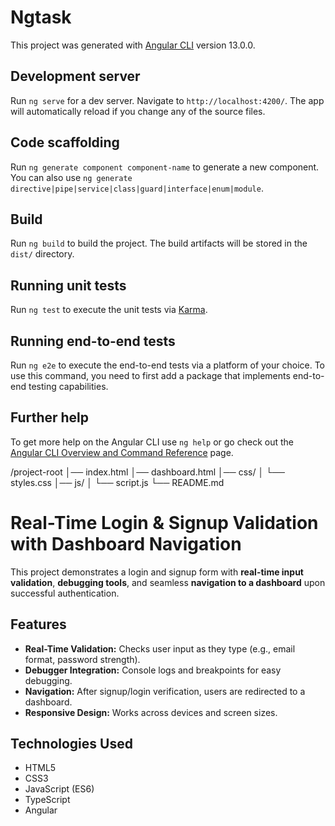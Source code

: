 # Ngtask

This project was generated with [Angular CLI](https://github.com/angular/angular-cli) version 13.0.0.

## Development server

Run `ng serve` for a dev server. Navigate to `http://localhost:4200/`. The app will automatically reload if you change any of the source files.

## Code scaffolding

Run `ng generate component component-name` to generate a new component. You can also use `ng generate directive|pipe|service|class|guard|interface|enum|module`.

## Build

Run `ng build` to build the project. The build artifacts will be stored in the `dist/` directory.

## Running unit tests

Run `ng test` to execute the unit tests via [Karma](https://karma-runner.github.io).

## Running end-to-end tests

Run `ng e2e` to execute the end-to-end tests via a platform of your choice. To use this command, you need to first add a package that implements end-to-end testing capabilities.

## Further help

To get more help on the Angular CLI use `ng help` or go check out the [Angular CLI Overview and Command Reference](https://angular.io/cli) page.

/project-root
│── index.html
│── dashboard.html
│── css/
│   └── styles.css
│── js/
│   └── script.js
└── README.md




# Real-Time Login & Signup Validation with Dashboard Navigation

This project demonstrates a login and signup form with **real-time input validation**, **debugging tools**, and seamless **navigation to a dashboard** upon successful authentication.

## Features

- **Real-Time Validation:** Checks user input as they type (e.g., email format, password strength).  
- **Debugger Integration:** Console logs and breakpoints for easy debugging.  
- **Navigation:** After signup/login verification, users are redirected to a dashboard.  
- **Responsive Design:** Works across devices and screen sizes.  

## Technologies Used

- HTML5  
- CSS3  
- JavaScript (ES6)
- TypeScript
- Angular





